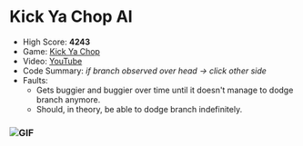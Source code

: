 # Kick Ya Chop AI
* High Score: **4243**
* Game: [Kick Ya Chop](https://www.addictinggames.com/clicker/kick-ya-chop)
* Video: [YouTube](https://youtu.be/8hsjaKSZLWE)
* Code Summary: *if branch observed over head &rarr; click other side*
* Faults:
  * Gets buggier and buggier over time until it doesn't manage to dodge branch anymore.
  * Should, in theory, be able to dodge branch indefinitely.
### ![GIF](https://media.giphy.com/media/7njqMNZjadiPkD0pPM/giphy.gif)
